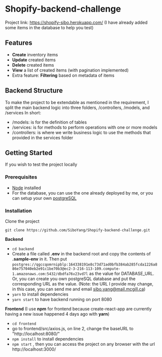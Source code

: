 # Shopify-backend-challenge
Project link: https://shopify-sibo.herokuapp.com/ (I have already added some items in the database to help you test)

## Features

 -  **Create** inventory items
 - **Update** created items
 - **Delete** created items
 - **View** a list of created items (with pagination implemented)
 - Extra feature:  **Filtering** based on metadata of items
## Backend Structure
To make the project to be extendable as mentioned in the requirement, I split the main backend logic into three folders, /controllers, /models, and /services
In short:
 - /models: is for the definition of tables
 - /services: is for methods to perform operations with one or more models
 - /controllers: is where we write business logic to use the methods that provided in the services folder

## Getting Started

If you wish to test the project locally

###  Prerequisites

 - [Node](https://nodejs.org/en/download/) installed
 - For the database, you can use the one already deployed by me, or you can setup your own [postgreSQL](https://www.postgresql.org/download/)

### Installation

Clone the project
 

    git clone https://github.com/SiboYang/Shopify-backend-challenge.git

**Backend**

 - `cd backend`
 - Create a file called **.env** in the backend root and copy the contents of **.sample-env** in it. Then put `postgres://qgccqomrnipblp:164338191e8c73d71ad0bfb384ab285fcda1226a886e757040eb2e91c1be70b3@ec2-3-216-113-109.compute-1.amazonaws.com:5432/dbdfa76v23vd7l` as the value for DATABASE_URL. Or, you can create you own postgreSQL database and put the corresponding URL as the value. (Note: the URL I provide may change, in this case, you can send me and email sibo.yang@mail.mcgill.ca)
 - `yarn` to install dependencies
 - `yarn start` to have backend running on port 8080

**Frontend** (I use **npm** for frontend because create-react-app are currently having a new issue happened 4 days ago with **yarn**)

 - `cd frontend`
 - go to frontend/src/axios.js, on line 2, change the baseURL to "http://localhost:8080/"
 - `npm install` to install dependencies
 - `npm start` , then you can access the project on any browser with the url http://localhost:3000/

    

